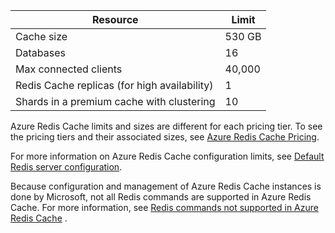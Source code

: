 | Resource                                    | Limit                                  |
|---------------------------------------------|----------------------------------------|
| Cache size                                  | 530 GB <!-- deleted by customization ([contact us](mailto:wapteams@microsoft.com?subject=Redis%20Cache%20quota%20increase) for more)                                  --> |
| Databases                                   | 16                                     |
| Max connected clients                       | 40,000                                 |
| Redis Cache replicas (for high availability) | 1 |
| Shards in a premium cache with clustering    | 10 |

Azure Redis Cache limits and sizes are different for each pricing tier. To see the pricing tiers and their associated sizes, see [Azure Redis Cache Pricing](/home/features/cache/#price).

For more information on Azure Redis Cache configuration limits, see [Default Redis server configuration](/documentation/articles/cache-configure#default-redis-server-configuration).

Because configuration and management of Azure Redis Cache instances is done by Microsoft, not all Redis commands are supported in Azure Redis Cache. For more information, see [Redis commands not supported in Azure Redis <!-- deleted by customization Cache]((redis-cache/cache-configure.md#redis-commands-not-supported-in-azure-redis-cache) --><!-- keep by customization: begin --> Cache](/documentation/articles/cache-configure#redis-commands-not-supported-in-azure-redis-cache) <!-- keep by customization: end -->.